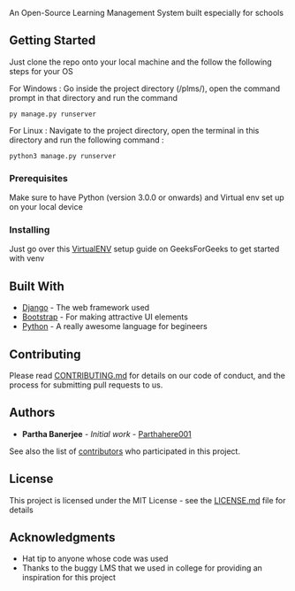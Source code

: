 An Open-Source Learning Management System built especially for schools

## Getting Started

Just clone the repo onto your local machine and the follow the following steps for your OS

For Windows :
Go inside the project directory (/plms/), open the command prompt in that directory and run the command
```
py manage.py runserver
```

For Linux :
Navigate to the project directory, open the terminal in this directory and run the following command :
```
python3 manage.py runserver
```

### Prerequisites

Make sure to have Python (version 3.0.0 or onwards) and Virtual env set up on your local device


### Installing

Just go over this [VirtualENV](https://www.geeksforgeeks.org/creating-python-virtual-environment-windows-linux/) setup guide on GeeksForGeeks to get started with venv

## Built With

* [Django](https://www.djangoproject.com/) - The web framework used
* [Bootstrap](https://getbootstrap.com/) - For making attractive UI elements
* [Python](https://www.python.org/) - A really awesome language for begineers

## Contributing

Please read [CONTRIBUTING.md](https://github.com/parthahere001/Learner/blob/main/CONTRIBUTING.md) for details on our code of conduct, and the process for submitting pull requests to us.

## Authors

* **Partha Banerjee** - *Initial work* - [Parthahere001](https://github.com/parthahere001)

See also the list of [contributors](https://github.com/parthahere001/Learner/contributors) who participated in this project.

## License

This project is licensed under the MIT License - see the [LICENSE.md](LICENSE.md) file for details

## Acknowledgments

* Hat tip to anyone whose code was used
* Thanks to the buggy LMS that we used in college for providing an inspiration for this project
